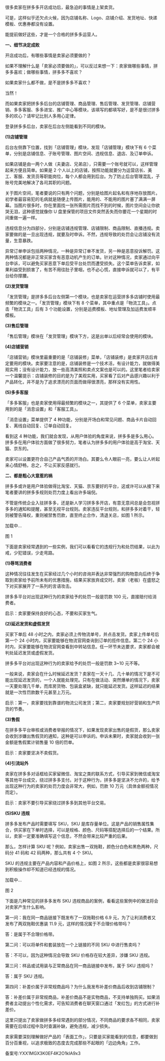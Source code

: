 很多卖家在拼多多开店成功后，最急迫的事情是上架卖货。

可是，这样似乎还欠点火候，因为店铺名称、Logo、店铺介绍、发货地址、快递模板、优惠券都没有设置。

能提前做好这些，才是一个合格的拼多多运营人。

**一、细节决定成败**

开店成功后，有哪些事情是卖家必须要做的？

如果不理解什么是「卖家必须要做的」，可以反过来想一下：卖家做哪些事情，拼多多喜欢；做哪些事情，拼多多不喜欢？

如果卖家什么都不做，是不是拼多多不喜欢？

当然！

而如果卖家把拼多多后台的店铺管理、商品管理、售后管理、发货管理、店铺营销、多多客服、多多进宝、推广中心等模块，该填写的都填写好，是不是很讨拼多多的欢心？请牢记比别人多用心定律。

登录拼多多后台，卖家在后台左侧能看到不同的模块。

**\(1\)店铺管理**

后台左侧靠下位置，找到「店铺管理」模块，发现「店铺管理」模块下有 6 个菜单，分别是店铺信息、子账号管理、图片空间、违规信息、退店、及订单申诉。

如果店铺是由一两个人做（夫妻店、兄弟店），只需要一个账号就可以，这样管理起来方便且简单。如果是 2 个人以上的店铺，按照功能就要分为运营店长、美工、客服、发货员等职能岗位，每个人都会用到后台。为了防止后台管理混乱，子账号完美地解决了各司其职的问题。

关于图片空间，笔者要说的只有两个问题，分别是给图片起名和有序地存放图片。初学者最容易犯的毛病就是随便上传图片，能用的、不能用的图片塞了满满一屏幕。当图片很多时，你在里面找一张所需图片而找不到的时候，图片空间会让你欲哭无泪，这种感觉就像你 U 盘里保管的项目文件突然丢失而你要花一个星期的时间重做一遍一样。

违规信息分为四部分，分别是店铺违规管理、店铺限制、商品限制、直播违规。卖家要做的是一旦出现违规，就要及时申诉。不然，违规导致的处罚会让店铺没有流量，生意暴跌。

异常订单申诉包括两种情况，一种是异常订单不发货，另一种是恶意投诉解罚。这两种情况都是非正常买家含有恶意动机产生的订单。针对这种情况，卖家通过向平台申诉，可以避免买家恶意下单后受平台处罚而遭受损失。这个菜单告诉卖家，如果利益受到损害了，有苦不用往肚子里咽，也不必心慌，直接申诉就可以了，有平台给你撑腰。

**\(2\)发货管理**

「发货管理」是拼多多后台左侧第一个模块，也是卖家在运营拼多多店铺时使用最频繁的模块之一。「发货管理」模块下有 8 个菜单，其中重点是「物流工具」。点击「物流工具」后有 3 个功能设置，分别是运费模板、地址管理及加运费发顺丰模板。

**\(3\)售后管理**

「售后管理」模块在「发货管理」模块下方，这是出单以后经常会使用的模块。

**\(4\)店铺营销**

「店铺营销」模块里最重要的是「店铺装修」菜单，「店铺装修」是卖家开店后肯定要用的模块。卖家要注意的是，店铺装修是一个技术活，有设计能力，就做得美观实用；没有设计能力，放一些高清美照和卖点文案也是可以的。这里笔者给卖家一个温馨提示：店铺装修的目的是为了美观实用，买家看了后对产品感兴趣以利于产品转化，并不是为了追求漂亮的页面而做得很漂亮，那样没有实用性。

**\(5\)多多客服**

「多多客服」也是卖家使用得最频繁的模块之一，其提供了 6 个菜单，卖家主要用到的是「消息设置」和「客服工具」。

「消息设置」菜单提供了 4 种功能，分别是开场白和常见问题、商品卡片自动回复、离线自动回复、订单自动回复。

看到这 4 种功能，我们就会发现，从用户体验的角度来说，拼多多是多么用心。拼多多在用户体验方面做了很多努力，笔者认为拼多多的用户体验是高于淘宝、天猫、京东的。

卖家可以设置更符合自己产品气质的开场白。其要么令人眼前一亮，要么让人听起来心情舒畅，总之，不让买家反感就行。

**二、都是粗心大意惹的祸**

拼多多或许是用户体验做得比淘宝、天猫、京东要好的平台，这或许可以从接下来笔者要讲的拼多多规则处罚力度上看出许多端倪。

不管是传统企业入驻拼多多，还是新人学习拼多多开店，有意无意间总是会忽视拼多多的通知和提醒，甚至无视平台规则。卖家违反平台规则，和拼多多对着干，轻则被警告降权，重则被禁售罚款，直至终止合作，清退关店，如图 1 所示。

加载中...

图 1

下面是卖家经常遇到的一些实例，我们可以看看它的违规行为和处罚结果，以此为戒，少犯错误，少走弯路。

**\(1\)辱骂消费者**

这种情况往往发生在买家经过几个小时的咨询并表达非常强烈的购物意向后终于争取到卖家给予前所未有的优惠措施，结果买家放弃成交时。卖家（老板）在盛怒之下对买家展开了一系列的言语攻击。

拼多多平台对出现这种行为的卖家给予的处罚一般是罚款 100 元，直接赔付给消费者。

启示：卖家要保持良好的心态，不要和买家生气。

**\(2\)延迟发货和虚假发货**

买家下单后 48 小时之内，卖家必须上传物流单号，并点击发货。卖家上传单号后第一个 24 小时内，买家要能够在物流官网查询到订单的揽件信息。第二个 24 小时内，买家要能够在物流官网查看到中转站信息。任一环节未达要求，卖家都会被判处延迟发货或虚假发货。

拼多多平台对出现这种行为的卖家给予的处罚一般是罚款 3\~10 元不等。

一般来说，卖家会在什么时候延迟发货？卖家在一天十几、几十单的情况下是不可能出现延迟发货的，一个人就能处理完。只有在做活动、突然爆单的情况下，卖家一天要处理几千单，而库房货物、包装盒紧缺，就只能延迟发货。这样延迟的结果就是一次性罚款数千元甚至上万元。

启示：第一，卖家要找到靠谱的物流公司发货；第二，卖家要规划好营销和生产供货的节奏。

**\(3\)售假**

在拼多多平台审核或消费者举报的情况下，如果发现卖家出售的是假货，那么卖家会收到涉嫌出售假货的通知，这种是可以申诉的。申诉未果时，卖家就会收到一张金额是售假累计销售量 10 倍的罚单。

启示：卖家要坚决不卖假货。

**\(4\)引流站外**

卖家在拼多多对话框给买家留微信、淘宝之类的联系方式，引导买家到微信或淘宝等其他平台成交，绕过拼多多支付。对于这种行为，拼多多是坚决不允许的，给予出现这种行为的卖家的处罚力度会非常大，例如，罚款 10 万元（具体金额视情况而定）。

启示：卖家不要引导买家绕过拼多多到其他平台交易。

**\(5\)SKU 违规**

拼多多发布产品时需要填写 SKU，SKU 是库存量单位。这是产品的销售属性集合，供买家在下单时选择，可以是规格、颜色、尺码等搭配选择后的一个结果。所以，卖家一定要准确填写这个信息，不然会带来比较严重的后果。

那么，怎样计算 SKU 呢？例如，卖家出售一双拖鞋，颜色分白色和黑色两种，尺码分 41 码和 42 码两种，那么共有 4 个 SKU。

SKU 的违规主要在产品内容和产品价格上，如图 2 所示，这些都是卖家很容易想到积极操作却不知道已经违规的情况。

加载中...

图 2

下面是几种常见的拼多多发布 SKU 违规商品的案例，看看这些案例中的做法将会对卖家产生什么影响。

第一问：我在同一商品链接下既发布了一双拖鞋价格 6.9 元，为了让利消费者又发布了两双拖鞋优惠装 11.9 元，这样的情况属于不合理价格带吗？

答：是属于不合理价格带。

第二问：可以将单件和套装放在一个上链接的不同 SKU 中进行售卖吗？

答：不可以，因为这种情况会导致 SKU 价格存在较大差异，涉嫌 SKU 违规。

第三问：样品或试用装与正常商品在同一商品链接中发布，属于 SKU 违规吗？

答：属于 SKU 违规。

第四问：补差价属于非常规商品吗？为什么我发布补差价商品后收到店铺限制？

答：补差价属于非常规商品，补差价商品不是实物商品，不支持单独购买。如果消费者主动提出个性化需求，可告知消费者在聊天窗口通过「发红包」的方式进行补差价。

这里只提出了卖家做拼多多经常遇到的部分情况，不同商品的要求各不相同，卖家需要在后续过程中及时查漏补缺，避免违规，减少损失。

卖家需要深刻理解做好产品的「表面工作」，只要是买家能看到的信息，都要做到百分百重视，以追求极致的态度去完成那些不起眼的「边边角角」工作。

备案号:YXX1MGX3K0EF4K2O1kIA9x3
